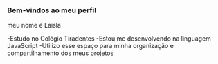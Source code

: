 ### Bem-vindos ao meu perfil 

meu nome é Laisla

-Estudo no Colégio Tiradentes 
-Estou me desenvolvendo na linguagem JavaScript
-Utilizo esse espaço para minha organização e compartilhamento dos meus projetos 
